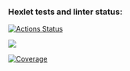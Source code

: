### Hexlet tests and linter status:
[![Actions Status](https://github.com/EggsellentGuy/python-project-50/actions/workflows/hexlet-check.yml/badge.svg)](https://github.com/EggsellentGuy/python-project-50/actions)

<a href="https://asciinema.org/a/2t4vaArz4Kk28LLWVnwD5I9lo" target="_blank"><img src="https://asciinema.org/a/2t4vaArz4Kk28LLWVnwD5I9lo.svg" /></a>


[![Coverage](https://sonarcloud.io/api/project_badges/measure?project=EggsellentGuy_python-project-50&metric=coverage)](https://sonarcloud.io/summary/new_code?id=EggsellentGuy_python-project-50)
